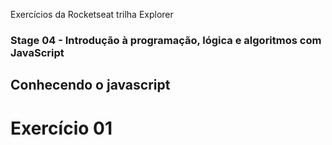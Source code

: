 Exercícios da Rocketseat trilha Explorer

### Stage 04 - Introdução à programação, lógica e algoritmos com JavaScript

## Conhecendo o javascript

# Exercício 01


